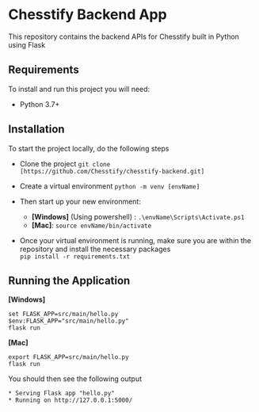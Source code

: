 
**Chesstify Backend App**  
===  
  
This repository contains the backend APIs for Chesstify built in Python using Flask  
  
**Requirements**  
---  
To install and run this project you will need:  
- Python 3.7+  
  
Installation
---  
To start the project locally, do the following steps
  
-  Clone the project
 `git clone  [https://github.com/Chesstify/chesstify-backend.git]`
 
- Create a virtual environment
`python -m venv [envName]  `
  
- Then start up your new environment:  
   - **[Windows]** (Using powershell) :  `.\envName\Scripts\Activate.ps1`
	- **[Mac]**:    `source envName/bin/activate`  
  
- Once your virtual environment is running, make sure you are within the repository and install the necessary packages  
`pip install -r requirements.txt`

Running the Application
---

**[Windows]**

	set FLASK_APP=src/main/hello.py
	$env:FLASK_APP="src/main/hello.py"
	flask run
	
**[Mac]**

	export FLASK_APP=src/main/hello.py
	flask run


You should then see the following output
```
* Serving Flask app "hello.py"
* Running on http://127.0.0.1:5000/
```

